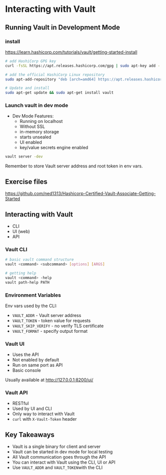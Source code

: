 # Interacting with Vault

## Running Vault in Development Mode

### install

<https://learn.hashicorp.com/tutorials/vault/getting-started-install>

```bash
# add HashiCorp GPG key
curl -fsSL https://apt.releases.hashicorp.com/gpg | sudo apt-key add -

# add the official HashiCorp Linux repository
sudo apt-add-repository "deb [arch=amd64] https://apt.releases.hashicorp.com $(lsb_release -cs) main"

# Update and install
sudo apt-get update && sudo apt-get install vault
```

### Launch vault in dev mode

- Dev Mode Features:
    - Running on localhost
    - Without SSL
    - in-memory storage
    - starts unsealed
    - UI enabled
    - key/value secrets engine enabled

```bash
vault server -dev
```

Remember to store Vault server address and root token in env vars.


## Exercise files

<https://github.com/ned1313/Hashicorp-Certified-Vault-Associate-Getting-Started>

## Interacting with Vault

- CLI
- UI (web)
- API


### Vault CLI

```bash
# basic vault command structure
vault <command> <subcommand> [options] [ARGS]

# getting help
vault <command> -help
vault path-help PATH
```


### Environment Variables

Env vars used by the CLI:

- `VAULT_ADDR` - Vault server address
- `VAULT_TOKEN` - token value for requests
- `VAULT_SKIP_VERIFY` - no verify TLS certificate
- `VAULT_FORMAT` - specify output format


### Vault UI

- Uses the API
- Not enabled by default
- Run on same port as API
- Basic console

Usually available at <http://127.0.0.1:8200/ui/>


### Vault API

- RESTful
- Used by UI and CLI
- Only way to interact with Vault
- `curl` with `X-Vault-Token` header


## Key Takeaways

- Vault is a single binary for client and server
- Vault can be started in dev mode for local testing
- All Vault communication goes through the API
- You can interact with Vault using the CLI, UI or API
- Use `VAULT_ADDR` and `VAULT_TOKEN`with the CLI

